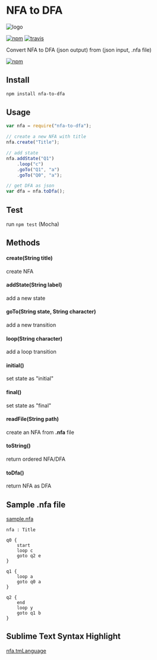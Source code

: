 # NFA to DFA
![logo](https://raw.githubusercontent.com/fcannizzaro/nfa-to-dfa/master/subset.png)

[![npm](https://img.shields.io/npm/dm/nfa-to-dfa.svg)](https://www.npmjs.com/package/nfa-to-dfa)
[![travis](https://api.travis-ci.org/fcannizzaro/nfa-to-dfa.svg?branch=master)](https://travis-ci.org/fcannizzaro/nfa-to-dfa)

Convert NFA to DFA (json output) from (json input, .nfa file)

[![npm](https://nodei.co/npm/nfa-to-dfa.png?downloads=true)](https://www.npmjs.com/package/nfa-to-dfa)


## Install
```sh
npm install nfa-to-dfa
```

## Usage
```javascript
var nfa = require("nfa-to-dfa");

// create a new NFA with title
nfa.create("Title");

// add state
nfa.addState("Q1")
    .loop("c")
	.goTo("Q1", "a")
	.goTo("Q0", "a");

// get DFA as json
var dfa = nfa.toDfa();
```

## Test
run ```npm test``` (Mocha)

## Methods

#### create(String title)
create NFA

#### addState(String label)
add a new state

#### goTo(String state, String character)
add a new transition

#### loop(String character)
add a loop transition

#### initial()
set state as "initial"

#### final()
set state as "final"

#### readFile(String path)
create an NFA from **.nfa** file

#### toString()
return ordered NFA/DFA

#### toDfa()
return NFA as DFA

## Sample .nfa file
[sample.nfa](https://github.com/FrancisCan/NFAtoDFA/blob/master/sample/sample.nfa)
```
nfa : Title

q0 {
    start
    loop c
    goto q2 e
}

q1 {
    loop a
    goto q0 a
}

q2 {
    end
    loop y
    goto q1 b
}
```

## Sublime Text Syntax Highlight
[nfa.tmLanguage](https://github.com/FrancisCan/NFAtoDFA/blob/master/nfa.tmLanguage)
